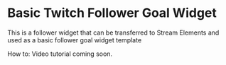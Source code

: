 # Basic Twitch Follower Goal Widget
This is a follower widget that can be transferred to Stream Elements and used as a basic follower goal widget template

How to:
Video tutorial coming soon.
